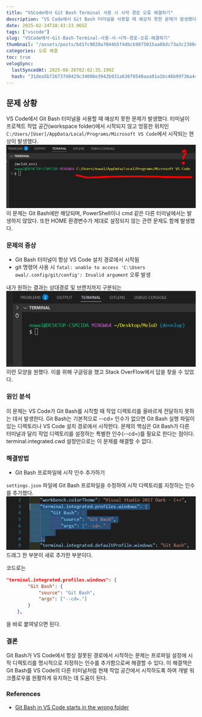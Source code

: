 ```yaml
---
title: "VSCode에서 Git Bash Terminal 사용 시 시작 경로 오류 해결하기"
description: "VS Code에서 Git Bash 터미널을 사용할 때 예상치 못한 문제가 발생했다. 터미널이 프로젝트 작업 공간(workspace folder)에서 시작되지 않고 엉뚱한 위치인 C:/Users/\[User]/AppData/Local/Programs/Microsoft V"
date: 2025-02-24T18:43:23.965Z
tags: ["vscode"]
slug: "VSCode에서-Git-Bash-Terminal-사용-시-시작-경로-오류-해결하기"
thumbnail: "/assets/posts/bd1fc9020a7044b5f4dbcb9875015aa88dc73a3c2380c3dbfb080b007894a0b0.png"
categories: 오류 해결
toc: true
velogSync:
  lastSyncedAt: 2025-08-26T02:02:35.199Z
  hash: "31dea5b726737d8429c34008e3942b931a636f0540aaa91a1bc46b99f36a440b"
---
```


## 문제 상황
VS Code에서 Git Bash 터미널을 사용할 때 예상치 못한 문제가 발생했다. 터미널이 프로젝트 작업 공간(workspace folder)에서 시작되지 않고 엉뚱한 위치인 `C:/Users/[User]/AppData/Local/Programs/Microsoft VS Code`에서 시작되는 현상이 발생했다.
![](/assets/posts/64b2becc87e73eb79b88b9a684103701c6e3657ff9538cd6556d5f9a344b7817.png)이 문제는 Git Bash에만 해당되며, PowerShell이나 cmd 같은 다른 터미널에서는 발생하지 않았다. 또한 HOME 환경변수가 제대로 설정되지 않는 관련 문제도 함께 발생했다.

### 문제의 증상

- Git Bash 터미널이 항상 VS Code 설치 경로에서 시작됨
- git 명령어 사용 시 `fatal: unable to access 'C:\Users
owal/.config/git/config': Invalid argument` 오류 발생

내가 원하는 결과는 상대경로 및 브랜치까지 구분되는 ![](/assets/posts/537cabd575fbf811911f7653df5b4c12ab26872f546d27160d63bf00dd2c4041.png)이런 모양을 원했다. 이를 위해 구글링을 했고 Stack OverFlow에서 답을 찾을 수 있었다.

### 원인 분석
이 문제는 VS Code가 Git Bash를 시작할 때 작업 디렉토리를 올바르게 전달하지 못하는 데서 발생한다. Git Bash는 기본적으로 --cd= 인수가 없으면 Git Bash 실행 파일이 있는 디렉토리나 VS Code 설치 경로에서 시작한다.
문제의 핵심은 Git Bash가 다른 터미널과 달리 작업 디렉토리를 설정하는 특별한 인수(--cd=)를 필요로 한다는 점이다. terminal.integrated.cwd 설정만으로는 이 문제를 해결할 수 없다.

### 해결방법
- Git Bash 프로파일에 시작 인수 추가하기

`settings.json` 파일에 Git Bash 프로파일을 수정하여 시작 디렉토리를 지정하는 인수를 추가했다.
![](/assets/posts/be6697abdef8f15c6e7793d2f1483571ee62be3b724c04f9e1c70d7452d51459.png) 드래그 한 부분이 새로 추가한 부분이다.

코드로는 
```json
"terminal.integrated.profiles.windows": {
        "Git Bash": {
            "source": "Git Bash",
            "args": ["--cd=."]
        }
    },
```
을 바로 붙여넣으면 된다.

### 결론

Git Bash가 VS Code에서 항상 잘못된 경로에서 시작하는 문제는 프로파일 설정에 시작 디렉토리를 명시적으로 지정하는 인수를 추가함으로써 해결할 수 있다. 이 해결책은 Git Bash를 VS Code의 다른 터미널처럼 현재 작업 공간에서 시작하도록 하여 개발 워크플로우를 원활하게 유지하는 데 도움이 된다.


### References

- [Git Bash in VS Code starts in the wrong folder](https://stackoverflow.com/questions/78432289/git-bash-in-vs-code-starts-in-the-wrong-folder)